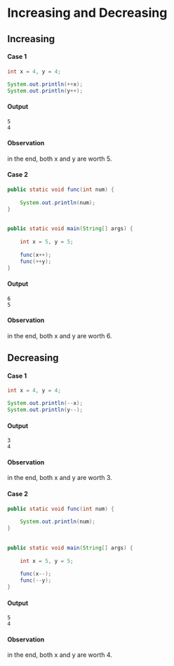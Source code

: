 # Increasing and Decreasing
## Increasing
#### Case 1
```java
int x = 4, y = 4;

System.out.println(++x);
System.out.println(y++);
```
#### Output
```
5
4
```
#### Observation
in the end, both x and y are worth 5.
#### Case 2
```java
public static void func(int num) {
        
    System.out.println(num);
}
    
    
public static void main(String[] args) {
	    
	int x = 5, y = 5;
	    
	func(x++);
	func(++y);
}
```
#### Output
```
6
5
```
#### Observation
in the end, both x and y are worth 6.
## Decreasing
#### Case 1
```java
int x = 4, y = 4;

System.out.println(--x);
System.out.println(y--);
```
#### Output
```
3
4
```
#### Observation
in the end, both x and y are worth 3.
#### Case 2
```java
public static void func(int num) {
        
    System.out.println(num);
}
    
    
public static void main(String[] args) {
	    
	int x = 5, y = 5;
	    
	func(x--);
	func(--y);
}
```
#### Output
```
5
4
```
#### Observation
in the end, both x and y are worth 4.